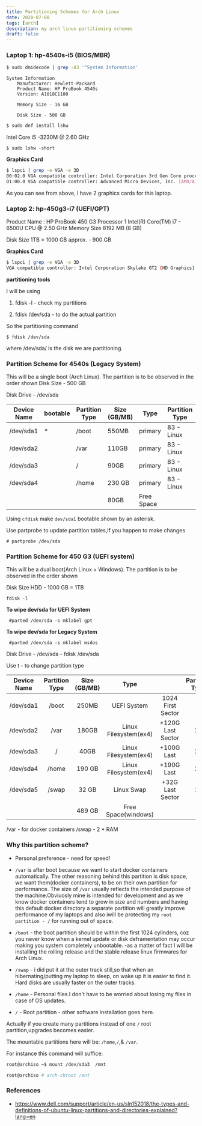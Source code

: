 ```yaml
---
title: Partitioning Schemes for Arch Linux 
date: 2020-07-08
tags: [arch]
description: my arch linux partitioning schemes 
draft: false
---
```


### Laptop 1: hp-4540s-i5 (BIOS/MBR)

```bash
$ sudo dmidecode | grep -A3 '^System Information'
```
```
System Information
	Manufacturer: Hewlett-Packard
	Product Name: HP ProBook 4540s
	Version: A1018C1100

	Memory Size - 16 GB

	Disk Size - 500 GB
```
```bash
$ sudo dnf install lshw
```
Intel Core i5 -3230M @ 2.60 GHz
```
$ sudo lshw -short
```


**Graphics Card**
```bash
$ lspci | grep -e VGA -e 3D
00:02.0 VGA compatible controller: Intel Corporation 3rd Gen Core processor Graphics Controller (rev 09)
01:00.0 VGA compatible controller: Advanced Micro Devices, Inc. [AMD/ATI] Thames [Radeon HD 7550M/7570M/7650M]
```

As you can see from above, I have 2 graphics cards for this laptop.


### Laptop 2: hp-450g3-i7 (UEFI/GPT)
 Product Name : HP ProBook 450 G3
 Processor 1 Intel(R) Core(TM) i7 - 6500U CPU @ 2.50 GHz
 Memory Size  8192 MB (8 GB)

 Disk Size 1TB =  1000 GB approx. - 900 GB


**Graphics Card**
```bash
$ lspci | grep -e VGA -e 3D
VGA compatible controller: Intel Corporation Skylake GT2 (HD Graphics)
```

**partitioning tools**

I will be using 

1. fdisk -l  - check my partitions 

2. fdisk /dev/sda - to do the actual partition

So the partitioning command

```
$ fdisk /dev/sda
```
where /dev/sda/ is the disk we are partitioning. 

### Partition Scheme for 4540s (Legacy System)
This will be a single boot (Arch Linux).
The partition is to be observed in the order shown
Disk Size - 500 GB

Disk Drive - /dev/sda
 

Device Name | bootable    | Partition Type | Size (GB/MB)| Type                  | Partition Type  |
|-------------|------------ |----------      |  -----------| -----                 |  ------------   |
| /dev/sda1   |    *        |/boot           | 550MB       |  primary              |  83 - Linux     |
| /dev/sda2   |             |/var            | 110GB       |  primary              |  83 - Linux     | 
| /dev/sda3   |             |/               | 90GB        |  primary              |  83 - Linux     | 
| /dev/sda4   |             |/home           | 230 GB      |  primary              |  83 - Linux     |
|             |             |                | 80GB        | Free Space            |                 |

 
Using `cfdisk` make `dev/sda1` bootable.shown by an asterisk. 

Use partprobe to update partition tables,if you happen to make changes
```
# partprobe /dev/sda
```


### Partition Scheme for 450 G3 (UEFI system)

This will be a dual boot(Arch Linux + Windows).
The partition is to be observed in the order shown

Disk Size HDD - 1000 GB = 1TB
```
fdisk -l
```
 **To wipe dev/sda for UEFI System**
```
 #parted /dev/sda -s mklabel gpt 
```
**To wipe dev/sda for Legacy System**
```
 #parted /dev/sda -s mklabel msdos 
```

Disk Drive - /dev/sda  - fdisk /dev/sda

Use t - to change partition type
 

|Device Name | Partition Type | Size (GB/MB)| Type                  |                      | Partition Type |
| :----------:| :--------:     |  :---------:| :-----:               | :-------------:      | :---------:    |
| /dev/sda1   | /boot          | 250MB       | UEFI System           | 1024 First Sector    |   1            |
| /dev/sda2   | /var           | 180GB       | Linux Filesystem(ex4) | +120G Last Sector    |   20           |
| /dev/sda3   | /              | 40GB        | Linux Filesystem(ex4) | +100G Last           |   20           |
| /dev/sda4   | /home          | 190 GB      | Linux Filesystem(ex4) | +190G Last           |   20           |
| /dev/sda5   | /swap          | 32 GB       | Linux Swap            | +32G Last Sector     |   19           |
|             |                | 489 GB      | Free Space(windows)   |                      |                |

                                                                                                
/var -  for docker containers
/swap - 2 * RAM

### Why this partition scheme?
- Personal preference - need for speed!
- `/var` is after boot because we want to start docker containers automatically.
   The other reasoning behind this partition is disk space, we want them(docker containers), to be on their own partition for performance.
   The size of `/var` usually reflects the intended purpose of the machine.Obviuosly mine is intended for development and as we know
   docker containers tend to grow in size and numbers and having this default docker directory a separate partition will greatly improve
   performance of my laptops and also iwill be protecting my `root partition - /` for running out of space. 

- `/boot` - the boot partition should be within the first 1024 cylinders, coz you  never know when a kernel update or disk deframentation may
		  occur making you system completely unbootable. 
		  -as a matter of fact I will be installing the rolling release and the stable release linux firmwares for Arch Linux.

- `/swap` - i did put it at the outer track still,so that when an hibernating/putting my laptop to sleep, on wake up it is easier to find it.
  Hard disks are usually faster on the outer tracks.

- `/home` - Personal files.I don't have to be worried about losing my files in case of OS updates.

- `/` - Root partition - other software installation goes here. 


Actually if you create many partitions instead of one `/` root partition,upgrades becomes easier.

The mountable partitions here will be: `/home`,`/`,& `/var`.

For instance this command will suffice:

```bash
root@archiso ~$ mount /dev/sda3  /mnt

root@archiso # arch-chroot /mnt
```

### References
- https://www.dell.com/support/article/en-us/sln152018/the-types-and-definitions-of-ubuntu-linux-partitions-and-directories-explained?lang=en



